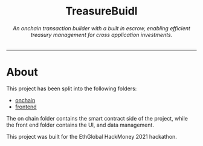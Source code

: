<div align="center">
    <h1>TreasureBuidl</h1>
    <h6>
        An onchain transaction builder with a built in escrow, enabling efficient treasury management for cross application investments. 
    </h6>
</div>

---

# About

This project has been split into the following folders:
* [onchain](./packages/onchain/README.md)
* [frontend](./packages/frontend/README.md)

The on chain folder contains the smart contract side of the project, while the front end folder contains the UI, and data management. 

This project was built for the EthGlobal HackMoney 2021 hackathon. 